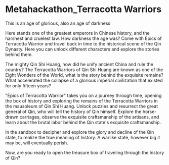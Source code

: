 # Metahackathon_Terracotta Warriors

This is an age of glorious, also an age of darkness

Here stands one of the greatest emperors in Chinese history, and the harshest and cruelest law.  How darkness the age was? Come with Epics of Terracotta Warrior and travel back in time to the historical scene of the Qin Dynasty. Here you can unlock different characters and explore the stories behind them.

The mighty Qin Shi Huang, how did he unify ancient China and rule the country?
The Terracotta Warriors of Qin Shi Huang are known as one of the Eight Wonders of the World, what is the story behind the exquisite remains?
What accelerated the collapse of a glorious imperial civilization that existed for only fifteen years?

"Epics of Terracotta Warrior" takes you on a journey through time, opening the box of history and exploring the remains of the Terracotta Warriors in the mausoleum of Qin Shi Huang.
Unlock puzzles and resurrect the great general of Qin, who will tell the history of Qin himself.
Explore the horse-drawn carriages, observe the exquisite craftsmanship of the artisans, and learn about the brutal labor behind the Qin state's exquisite craftsmanship.

In the sandbox to decipher and explore the glory and decline of the Qin state, to realize the true meaning of history. A warlike state, however big it may be, will eventually perish.

Now, are you ready to open the treasure box of traveling through the history of Qin?

